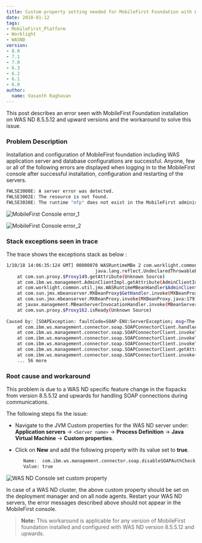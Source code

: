 ```yaml
---
title: Custom property setting needed for MobileFirst Foundation with WebSphere Application Server (WAS) ND version 8.5.5.12 and upwards
date: 2018-01-12
tags:
- MobileFirst_Platform
- Worklight
- WASND
version:
- 8.0
- 7.1
- 7.0
- 6.3
- 6.2
- 6.1
- 6.0
author:
  name: Vasanth Raghavan
---
```

This post describes an error seen with MobileFirst Foundation installation on WAS ND 8.5.5.12 and upward versions and the workaround to solve this issue. 

### Problem Description

Installation and configuration of MobileFirst foundation including WAS application server and database configurations are successful. Anyone, few or all of the following errors are displayed when logging in to the MobileFirst console after successful installation, configuration and restarting of the servers.

```bash
FWLSE3000E: A server error was detected.
FWLSE3002E: The resource is not found.
FWLSE3030E: The runtime "mfp" does not exist in the MobileFirst administration database. The database may be corrupted 

```

![MobileFirst Console error_1]({{site.baseurl}}/assets/blog/2018-01-12-mfp-custom-property-setting-for-wasnd-85512/mfp8-1.jpg)

![MobileFirst Console error_2]({{site.baseurl}}/assets/blog/2018-01-12-mfp-custom-property-setting-for-wasnd-85512/mfp8-2.jpg)

### Stack exceptions seen in trace

The trace shows the exceptions stack as below :

```bash
1/10/18 14:06:35:124 GMT] 00000070 WASRuntimeMBe 2 com.worklight.common.util.jmx.WASRuntimeMBeanHandler$AdminClientMBeanServerConnection getAttribute THROW
                                 java.lang.reflect.UndeclaredThrowableException
	at com.sun.proxy.$Proxy149.getAttribute(Unknown Source)
	at com.ibm.ws.management.AdminClientImpl.getAttribute(AdminClientImpl.java:153)
	at com.worklight.common.util.jmx.WASRuntimeMBeanHandler$AdminClientMBeanServerConnection.getAttribute(WASRuntimeMBeanHandler.java:499)
	at com.sun.jmx.mbeanserver.MXBeanProxy$GetHandler.invoke(MXBeanProxy.java:134)
	at com.sun.jmx.mbeanserver.MXBeanProxy.invoke(MXBeanProxy.java:179)
	at javax.management.MBeanServerInvocationHandler.invoke(MBeanServerInvocationHandler.java:269)
	at com.sun.proxy.$Proxy162.isReady(Unknown Source)
	
Caused by: [SOAPException: faultCode=SOAP-ENV:ServerException; msg=The Soap RPC call cannot be unmarshalled.]
	at com.ibm.ws.management.connector.soap.SOAPConnectorClient.handleAdminFault(SOAPConnectorClient.java:959)
	at com.ibm.ws.management.connector.soap.SOAPConnectorClient.invokeTemplateOnce(SOAPConnectorClient.java:924)
	at com.ibm.ws.management.connector.soap.SOAPConnectorClient.invokeTemplate(SOAPConnectorClient.java:689)
	at com.ibm.ws.management.connector.soap.SOAPConnectorClient.invokeTemplate(SOAPConnectorClient.java:679)
	at com.ibm.ws.management.connector.soap.SOAPConnectorClient.getAttribute(SOAPConnectorClient.java:634)
	at com.ibm.ws.management.connector.soap.SOAPConnectorClient.invoke(SOAPConnectorClient.java:490)
	... 56 more

```

### Root cause and workaround

This problem is due to a WAS ND specific feature change in the fixpacks from version 8.5.5.12 and upwards for handling SOAP connections during communications. 

The following steps fix the issue:

* Navigate to the JVM Custom properties for the WAS ND server under:
**Application servers** -> `<Server name>` -> **Process Definition** -> **Java Virtual Machine** -> **Custom properties**.

* Click on **New** and add the following property with its value set to **true**.
  ```bash
     Name:  com.ibm.ws.management.connector.soap.disableSOAPAuthCheck          
     Value: true  
   ```

![WAS ND Console set custom property]({{site.baseurl}}/assets/blog/2018-01-12-mfp-custom-property-setting-for-wasnd-85512/mfp8-3.jpg)

In case of a WAS ND cluster, the above custom property should be set on the deployment manager and on all node agents. Restart your WAS ND servers, the error messages described above should not appear in the MobileFirst console.

>**Note:** This workaround is applicable for any version of MobileFirst foundation installed and configured with WAS ND version 8.5.5.12 and upwards.

